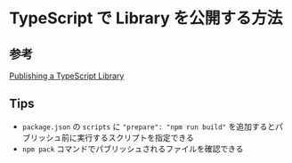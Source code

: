 # TypeScript で Library を公開する方法

## 参考
[Publishing a TypeScript Library](https://www.jsmonday.dev/articles/18/publishing-a-typescript-library)

## Tips

- `package.json` の `scripts` に `"prepare": "npm run build"` を追加するとパブリッシュ前に実行するスクリプトを指定できる
- `npm pack` コマンドでパブリッシュされるファイルを確認できる


